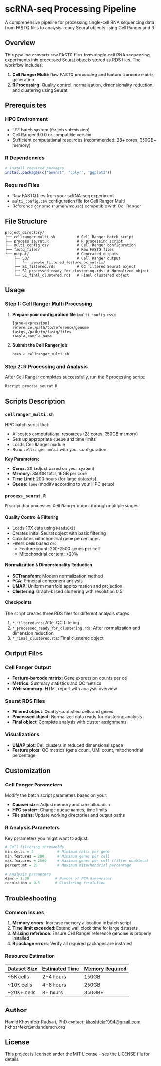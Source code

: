 # scRNA-seq Processing Pipeline

A comprehensive pipeline for processing single-cell RNA sequencing data from FASTQ files to analysis-ready Seurat objects using Cell Ranger and R.

## Overview

This pipeline converts raw FASTQ files from single-cell RNA sequencing experiments into processed Seurat objects stored as RDS files. The workflow includes:

1. **Cell Ranger Multi**: Raw FASTQ processing and feature-barcode matrix generation
2. **R Processing**: Quality control, normalization, dimensionality reduction, and clustering using Seurat

## Prerequisites

### HPC Environment
- LSF batch system (for job submission)
- Cell Ranger 9.0.0 or compatible version
- Sufficient computational resources (recommended: 28+ cores, 350GB+ memory)

### R Dependencies
```r
# Install required packages
install.packages(c("Seurat", "dplyr", "ggplot2"))
```

### Required Files
- Raw FASTQ files from your scRNA-seq experiment
- `multi_config.csv` configuration file for Cell Ranger Multi
- Reference genome (human/mouse) compatible with Cell Ranger

## File Structure

```
project_directory/
├── cellranger_multi.sh          # Cell Ranger batch script
├── process_seurat.R             # R processing script  
├── multi_config.csv             # Cell Ranger configuration
├── fastq_files/                 # Raw FASTQ files
└── output/                      # Generated outputs
    ├── S3/                      # Cell Ranger output
    │   └── sample_filtered_feature_bc_matrix/
    ├── S1_filtered.rds          # QC filtered Seurat object
    ├── S1_processed_ready_for_clustering.rds  # Normalized object
    └── S1_final_clustered.rds   # Final clustered object
```

## Usage

### Step 1: Cell Ranger Multi Processing

1. **Prepare your configuration file** (`multi_config.csv`):
   ```csv
   [gene-expression]
   reference,/path/to/reference/genome
   fastqs,/path/to/fastq/files
   sample,sample_name
   ```

2. **Submit the Cell Ranger job**:
   ```bash
   bsub < cellranger_multi.sh
   ```

### Step 2: R Processing and Analysis

After Cell Ranger completes successfully, run the R processing script:

```bash
Rscript process_seurat.R
```

## Scripts Description

### `cellranger_multi.sh`
HPC batch script that:
- Allocates computational resources (28 cores, 350GB memory)
- Sets up appropriate queue and time limits
- Loads Cell Ranger module
- Runs `cellranger multi` with your configuration

**Key Parameters:**
- **Cores**: 28 (adjust based on your system)
- **Memory**: 350GB total, 16GB per core
- **Time Limit**: 200 hours (for large datasets)
- **Queue**: `long` (modify according to your HPC setup)

### `process_seurat.R`
R script that processes Cell Ranger output through multiple stages:

#### Quality Control & Filtering
- Loads 10X data using `Read10X()`
- Creates initial Seurat object with basic filtering
- Calculates mitochondrial gene percentages
- Filters cells based on:
  - Feature count: 200-2500 genes per cell
  - Mitochondrial content: <20%

#### Normalization & Dimensionality Reduction
- **SCTransform**: Modern normalization method
- **PCA**: Principal component analysis
- **UMAP**: Uniform manifold approximation and projection
- **Clustering**: Graph-based clustering with resolution 0.5

#### Checkpoints
The script creates three RDS files for different analysis stages:
1. `*_filtered.rds`: After QC filtering
2. `*_processed_ready_for_clustering.rds`: After normalization and dimension reduction
3. `*_final_clustered.rds`: Final clustered object

## Output Files

### Cell Ranger Output
- **Feature-barcode matrix**: Gene expression counts per cell
- **Metrics**: Summary statistics and QC metrics
- **Web summary**: HTML report with analysis overview

### Seurat RDS Files
- **Filtered object**: Quality-controlled cells and genes
- **Processed object**: Normalized data ready for clustering analysis
- **Final object**: Complete analysis with cluster assignments

### Visualizations
- **UMAP plot**: Cell clusters in reduced dimensional space
- **Feature plots**: QC metrics (gene count, UMI count, mitochondrial percentage)

## Customization

### Cell Ranger Parameters
Modify the batch script parameters based on your:
- **Dataset size**: Adjust memory and core allocation
- **HPC system**: Change queue names, time limits
- **File paths**: Update working directories and output paths

### R Analysis Parameters
Key parameters you might want to adjust:

```r
# Cell filtering thresholds
min.cells = 3           # Minimum cells per gene
min.features = 200      # Minimum genes per cell
max.features = 2500     # Maximum genes per cell (filter doublets)
percent.mt = 20         # Maximum mitochondrial percentage

# Analysis parameters  
dims = 1:30            # Number of PCA dimensions
resolution = 0.5       # Clustering resolution
```

## Troubleshooting

### Common Issues

1. **Memory errors**: Increase memory allocation in batch script
2. **Time limit exceeded**: Extend wall clock time for large datasets
3. **Missing reference**: Ensure Cell Ranger reference genome is properly installed
4. **R package errors**: Verify all required packages are installed

### Resource Estimation

| Dataset Size | Estimated Time | Memory Required |
|--------------|----------------|-----------------|
| ~5K cells    | 2-4 hours      | 150GB          |
| ~10K cells   | 4-8 hours      | 250GB          |
| ~20K+ cells  | 8+ hours       | 350GB+         |


## Author

Hamid Khoshfekr Rudsari, PhD
contact: 
khoshfekr1994@gmail.com
hkhoshfekr@mdanderson.org

## License

This project is licensed under the MIT License - see the LICENSE file for details.

